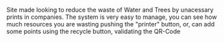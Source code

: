 Site made looking to reduce the waste of Water and Trees by unacessary prints in companies. The system is very easy to manage, you can see how much resources you are wasting pushing the "printer" button, or, can add some points using the recycle button, validating the QR-Code
